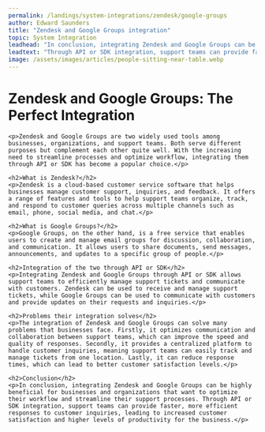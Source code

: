 ```yaml
---
permalink: /landings/system-integrations/zendesk/google-groups
author: Edward Saunders
title: "Zendesk and Google Groups integration"
topic: System Integration
leadhead: "In conclusion, integrating Zendesk and Google Groups can be highly beneficial for businesses and organizations that want to optimize their workflow and streamline their support processes"
leadtext: "Through API or SDK integration, support teams can provide faster, more efficient responses to customer inquiries, leading to increased customer satisfaction and higher levels of productivity for the business."
image: /assets/images/articles/people-sitting-near-table.webp
---
```

<div class="arttext">	<h1>Zendesk and Google Groups: The Perfect Integration</h1>

	<p>Zendesk and Google Groups are two widely used tools among businesses, organizations, and support teams. Both serve different purposes but complement each other quite well. With the increasing need to streamline processes and optimize workflow, integrating them through API or SDK has become a popular choice.</p>

	<h2>What is Zendesk?</h2>
	<p>Zendesk is a cloud-based customer service software that helps businesses manage customer support, inquiries, and feedback. It offers a range of features and tools to help support teams organize, track, and respond to customer queries across multiple channels such as email, phone, social media, and chat.</p>

	<h2>What is Google Groups?</h2>
	<p>Google Groups, on the other hand, is a free service that enables users to create and manage email groups for discussion, collaboration, and communication. It allows users to share documents, send messages, announcements, and updates to a specific group of people.</p>

	<h2>Integration of the two through API or SDK</h2>
	<p>Integrating Zendesk and Google Groups through API or SDK allows support teams to efficiently manage support tickets and communicate with customers. Zendesk can be used to receive and manage support tickets, while Google Groups can be used to communicate with customers and provide updates on their requests and inquiries.</p>

	<h2>Problems their integration solves</h2>
	<p>The integration of Zendesk and Google Groups can solve many problems that businesses face. Firstly, it optimizes communication and collaboration between support teams, which can improve the speed and quality of responses. Secondly, it provides a centralized platform to handle customer inquiries, meaning support teams can easily track and manage tickets from one location. Lastly, it can reduce response times, which can lead to better customer satisfaction levels.</p>

	<h2>Conclusion</h2>
	<p>In conclusion, integrating Zendesk and Google Groups can be highly beneficial for businesses and organizations that want to optimize their workflow and streamline their support processes. Through API or SDK integration, support teams can provide faster, more efficient responses to customer inquiries, leading to increased customer satisfaction and higher levels of productivity for the business.</p>

</div>